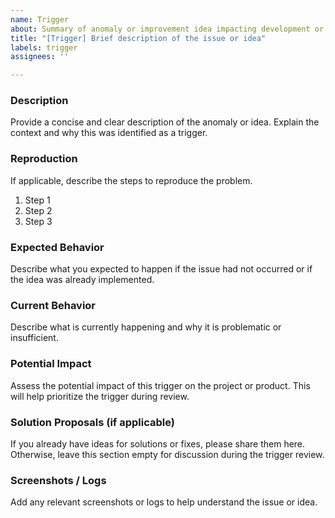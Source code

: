 ```yaml
---
name: Trigger
about: Summary of anomaly or improvement idea impacting development or functionality.
title: "[Trigger] Brief description of the issue or idea"
labels: trigger
assignees: ''

---
```


### Description

Provide a concise and clear description of the anomaly or idea. Explain the context and why this was identified as a trigger.

### Reproduction

If applicable, describe the steps to reproduce the problem.

1. Step 1
2. Step 2
3. Step 3

### Expected Behavior

Describe what you expected to happen if the issue had not occurred or if the idea was already implemented.

### Current Behavior

Describe what is currently happening and why it is problematic or insufficient.

### Potential Impact

Assess the potential impact of this trigger on the project or product. This will help prioritize the trigger during review.


### Solution Proposals (if applicable)

If you already have ideas for solutions or fixes, please share them here. Otherwise, leave this section empty for discussion during the trigger review.

### Screenshots / Logs

Add any relevant screenshots or logs to help understand the issue or idea.
